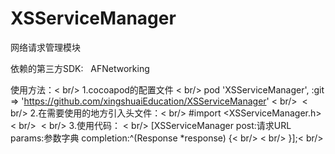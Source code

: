 # XSServiceManager
网络请求管理模块

依赖的第三方SDK:   
 AFNetworking   

使用方法：< br/>
1.cocoapod的配置文件 < br/>
  pod 'XSServiceManager', :git => 'https://github.com/xingshuaiEducation/XSServiceManager' < br/>
  < br/>
2.在需要使用的地方引入头文件：< br/>
  #import <XSServiceManager.h>  < br/>
  < br/>
3.使用代码： < br/>
  [XSServiceManager post:请求URL params:参数字典 completion:^(Response *response) {< br/>
        < br/>
    }];< br/>
